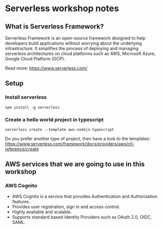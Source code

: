 # Serverless workshop notes

## What is Serverless Framework?
Serverless Framework is an open-source framework designed to help developers build applications
without worrying about the underlying infrastructure. It simplifies the process of deploying and managing
serverless architectures on cloud platforms such as AWS, Microsoft Azure, Google Cloud Platform (GCP).

Read more: https://www.serverless.com/

## Setup

### Install serverless
```shell
npm install -g serverless
```

### Create a hello world project in typescript
```shell
serverless create --template aws-nodejs-typescript
```

Do you prefer another type of project, then have a look to the templates:
https://www.serverless.com/framework/docs/providers/aws/cli-reference/create


## AWS services that we are going to use in this workshop

### AWS Cognito
* AWS Cognito is a service that provides Authentication and Authorization features.
* Provides user registration, sign in and access control.
* Highly available and scalable.
* Supports standard based Identity Providers such as OAuth 2.0, OIDC, SAML.
